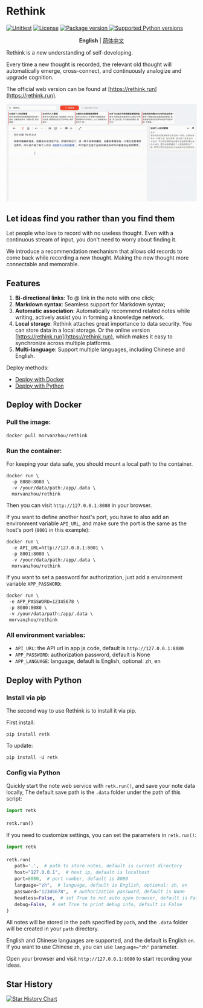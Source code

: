 # Rethink

[![Unittest](https://github.com/MorvanZhou/rethink/actions/workflows/python-tests.yml/badge.svg)](https://github.com/MorvanZhou/rethink/actions/workflows/python-tests.yml)
[![License](https://img.shields.io/github/license/MorvanZhou/rethink)](https://github.com/MorvanZhou/rethink/blob/master/LICENSE)
<a href="https://pypi.org/project/retk" target="_blank">
<img src="https://img.shields.io/pypi/v/retk?color=%2334D058&label=pypi%20package" alt="Package version">
</a>
<a href="https://pypi.org/project/retk" target="_blank">
<img src="https://img.shields.io/pypi/pyversions/retk.svg?color=%2334D058" alt="Supported Python versions">
</a>

<p align="center">
  <strong>English</strong> | <a href="README_ZH.md" target="_blank">简体中文</a>
</p>

Rethink is a new understanding of self-developing.

Every time a new thought is recorded,
the relevant old thought will automatically emerge,
cross-connect, and continuously analogize and upgrade cognition.

The official web version can be found at [https://rethink.run](https://rethink.run).

![demo](https://github.com/MorvanZhou/rethink/raw/main/img/demo.gif)

## Let ideas find you rather than you find them

Let people who love to record with no useless thought.
Even with a continuous stream of input, you don't need to worry about finding it.

We introduce a recommendation mechanism that allows old records to come back while recording a new thought.
Making the new thought more connectable and memorable.

## Features

1. **Bi-directional links**: To @ link in the note with one click;
2. **Markdown syntax**: Seamless support for Markdown syntax;
3. **Automatic association**: Automatically recommend related notes while writing,
   actively assist you in forming a knowledge network.
4. **Local storage**: Rethink attaches great importance to data security.
   You can store data in a local storage.
   Or the online version [https://rethink.run](https://rethink.run),
   which makes it easy to synchronize across multiple platforms.
5. **Multi-language**: Support multiple languages, including Chinese and English.

Deploy methods:

- [Deploy with Docker](#deploy-with-docker)
- [Deploy with Python](#deploy-with-python)

## Deploy with Docker

### Pull the image:

```shell
docker pull morvanzhou/rethink
```

### Run the container:

For keeping your data safe, you should mount a local path to the container.

```shell
docker run \
  -p 8080:8080 \
  -v /your/data/path:/app/.data \
  morvanzhou/rethink
```

Then you can visit `http://127.0.0.1:8080` in your browser.

If you want to define another host's port, you have to also add an environment variable `API_URL`,
and make sure the port is the same as the host's port (`8001` in this example):

```shell
docker run \
  -e API_URL=http://127.0.0.1:8001 \
  -p 8001:8080 \
  -v /your/data/path:/app/.data \
  morvanzhou/rethink
```

If you want to set a password for authorization, just add a environment variable `APP_PASSWORD`:

```shell
docker run \
 -e APP_PASSWORD=12345678 \
 -p 8080:8080 \
 -v /your/data/path:/app/.data \
 morvanzhou/rethink
```

### All environment variables:

- `API_URL`: the API url in app js code, default is `http://127.0.0.1:8080`
- `APP_PASSWORD`: authorization password, default is None
- `APP_LANGUAGE`: language, default is English, optional: zh, en

## Deploy with Python

### Install via pip

The second way to use Rethink is to install it via pip.

First install:

```shell
pip install retk
```

To update:

```shell
pip install -U retk
```

### Config via Python

Quickly start the note web service with `retk.run()`, and save your note data locally,
The default save path is the `.data` folder under the path of this script:

```python
import retk

retk.run()
```

If you need to customize settings, you can set the parameters in `retk.run()`:

```python
import retk

retk.run(
   path='.',  # path to store notes, default is current directory
   host="127.0.0.1",  # host ip, default is localhost
   port=8080,  # port number, default is 8080
   language="zh",  # language, default is English, optional: zh, en
   password="12345678",  # authorization password, default is None
   headless=False,  # set True to not auto open browser, default is False
   debug=False,  # set True to print debug info, default is False
)
```

All notes will be stored in the path specified by `path`,
and the `.data` folder will be created in your `path` directory.

English and Chinese languages are supported, and the default is English `en`.
If you want to use Chinese `zh`, you can use `language="zh"` parameter.

Open your browser and visit `http://127.0.0.1:8080` to start recording your ideas.

## Star History

<a href="https://star-history.com/?utm_source=bestxtools.com#MorvanZhou/rethink&Date">
  <picture>
    <source media="(prefers-color-scheme: dark)" srcset="https://api.star-history.com/svg?repos=MorvanZhou/rethink&type=Date&theme=dark" />
    <source media="(prefers-color-scheme: light)" srcset="https://api.star-history.com/svg?repos=MorvanZhou/rethink&type=Date" />
    <img alt="Star History Chart" src="https://api.star-history.com/svg?repos=MorvanZhou/rethink&type=Date" />
  </picture>
</a>

